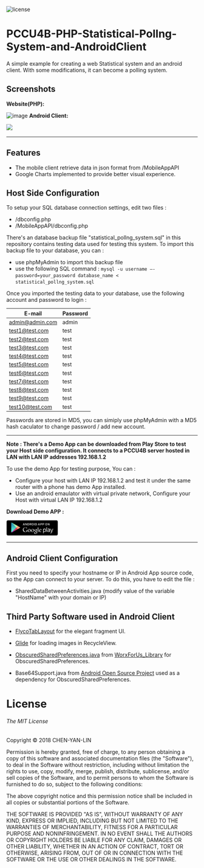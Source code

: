 ![license](https://img.shields.io/github/license/mashape/apistatus.svg)
# PCCU4B-PHP-Statistical-Pollng-System-and-AndroidClient
A simple example for creating a web Statistical system and an android client. With some modifications, it can become a polling system.

Screenshots
-------------
**Website(PHP):**


![image](https://github.com/evilhawk00/PCCU4B-PHP-Statistical-Polling-System-and-AndroidClient/blob/master/Screenshot/PCCU4B_Screenshot.gif)
**Android Client:**


<img src="https://github.com/evilhawk00/PCCU4B-PHP-Statistical-Polling-System-and-AndroidClient/blob/master/Screenshot/PCCU4B_Mobile_Screenshot.gif" width="50%">

-------------

Features
------------
- The mobile client retrieve data in json format from /MobileAppAPI
- Google Charts implemented to provide better visual experience.



Host Side Configuration
-------------
To setup your SQL database connection settings, edit two files :
- /dbconfig.php
- /MobileAppAPI/dbconfig.php

There's an database backup file "statistical_pollng_system.sql" in this repository contains testing data used for testing this system. To import this backup file to your database, you can :
- use phpMyAdmin to import this backup file
- use the following SQL command :
`mysql -u username –-password=your_password database_name < statistical_pollng_system.sql`

Once you imported the testing data to your database, use the following account and password to login : 

| E-mail  | Password |
| ------------- | ------------- |
| admin@admin.com  | admin  |
| test1@test.com  | test  |
| test2@test.com  | test  |
| test3@test.com  | test  |
| test4@test.com  | test  |
| test5@test.com  | test  |
| test6@test.com  | test  |
| test7@test.com  | test  |
| test8@test.com  | test  |
| test9@test.com  | test  |
| test10@test.com  | test  |

Passwords are stored in MD5, you can simiply use phpMyAdmin with a MD5 hash caculator to change password / add new account.

-------------
**Note : There's a Demo App can be downloaded from Play Store to test your Host side configuration. It connects to a PCCU4B server hosted in LAN with LAN IP addresses 192.168.1.2**

To use the demo App for testing purpose, You can : 
- Configure your host with LAN IP 192.168.1.2 and test it under the same router with a phone has demo App installed.
- Use an android emaulator with virtual private network, Configure your Host with virtual LAN IP 192.168.1.2


**Download Demo APP :** 


[<img src="https://github.com/evilhawk00/PCCU4B-PHP-Statistical-Polling-System-and-AndroidClient/blob/master/Server(PHP)/images/GooglePlay.png" width="27%">](https://play.google.com/store/apps/details?id=com.evilhawk00.pccu4b "Download Demo APP")


-------------
Android Client Configuration
-------------
First you need to specify your hostname or IP in Android App source code, so the App can connect to your server. To do this, you have to edit the file : 
- SharedDataBetweenActivities.java (modify value of the variable "HostName" with your domain or IP)





Third Party Software used in Android Client
-------------
- [FlycoTabLayout](https://github.com/H07000223/FlycoTabLayout) for the elegant fragment UI.

- [Glide](https://github.com/bumptech/glide) for loading images in RecycleView.

- [ObscuredSharedPreferences.java](https://github.com/RightHandedMonkey/WorxForUs_Library/blob/master/src/com/worxforus/android/ObscuredSharedPreferences.java) from [WorxForUs_Library](https://github.com/RightHandedMonkey/WorxForUs_Library) for ObscuredSharedPreferences.

- Base64Support.java from [Android Open Source Project](https://source.android.com) used as a dependency for ObscuredSharedPreferences.


# License
###### The MIT License

Copyright © 2018 CHEN-YAN-LIN

Permission is hereby granted, free of charge, to any person obtaining a copy of this software and associated documentation files (the "Software"), to deal in the Software without restriction, including without limitation the rights to use, copy, modify, merge, publish, distribute, sublicense, and/or sell copies of the Software, and to permit persons to whom the Software is furnished to do so, subject to the following conditions:

The above copyright notice and this permission notice shall be included in all copies or substantial portions of the Software.

THE SOFTWARE IS PROVIDED "AS IS", WITHOUT WARRANTY OF ANY KIND, EXPRESS OR IMPLIED, INCLUDING BUT NOT LIMITED TO THE WARRANTIES OF MERCHANTABILITY, FITNESS FOR A PARTICULAR PURPOSE AND NONINFRINGEMENT. IN NO EVENT SHALL THE AUTHORS OR COPYRIGHT HOLDERS BE LIABLE FOR ANY CLAIM, DAMAGES OR OTHER LIABILITY, WHETHER IN AN ACTION OF CONTRACT, TORT OR OTHERWISE, ARISING FROM, OUT OF OR IN CONNECTION WITH THE SOFTWARE OR THE USE OR OTHER DEALINGS IN THE SOFTWARE.
